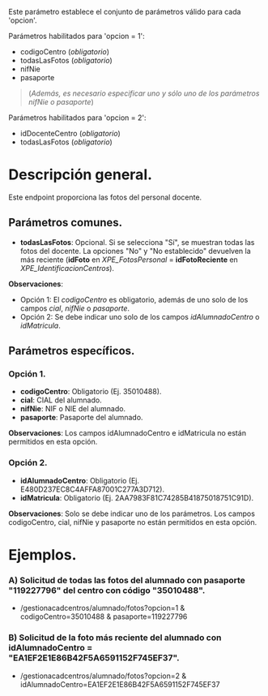 Este parámetro establece el conjunto de parámetros válido para cada 'opcion'.

Parámetros habilitados para 'opcion = 1': 

* codigoCentro (_obligatorio_)
* todasLasFotos (_obligatorio_)
* nifNie 
* pasaporte

> (_Además, es necesario especificar uno y sólo uno de los parámetros nifNie o pasaporte_)

Parámetros habilitados para 'opcion = 2': 

* idDocenteCentro (_obligatorio_)
* todasLasFotos (_obligatorio_)




# Descripción general.

Este endpoint proporciona las fotos del personal docente.

## Parámetros comunes.

* **todasLasFotos**: Opcional. Si se selecciona "Sí", se muestran todas las fotos del docente. La opciones "No" y "No establecido" devuelven la más reciente (**idFoto** en *XPE_FotosPersonal* = **idFotoReciente** en *XPE_IdentificacionCentros*).

**Observaciones**:
* Opción 1: El *codigoCentro* es obligatorio, además de uno solo de los campos *cial*, *nifNie* o *pasaporte*.
* Opción 2: Se debe indicar uno solo de los campos *idAlumnadoCentro* o *idMatricula*.

## Parámetros específicos.

### Opción 1.
* **codigoCentro**: Obligatorio (Ej. 35010488).
* **cial**: CIAL del alumnado.
* **nifNie**: NIF o NIE del alumnado.
* **pasaporte**: Pasaporte del alumnado.

**Observaciones**: Los campos idAlumnadoCentro e idMatricula no están permitidos en esta opción.

### Opción 2.
* **idAlumnadoCentro**: Obligatorio (Ej. E480D237EC8C4AFFA87001C277A3D712).
* **idMatricula**: Obligatorio (Ej. 2AA7983F81C74285B41875018751C91D).

**Observaciones**: Solo se debe indicar uno de los parámetros. Los campos codigoCentro, cial, nifNie y pasaporte no están permitidos en esta opción.

# Ejemplos.
### A) Solicitud de todas las fotos del alumnado con pasaporte "119227796" del centro con código "35010488".
* /gestionacadcentros/alumnado/fotos?opcion=1 & codigoCentro=35010488 & pasaporte=119227796

### B) Solicitud de la foto más reciente del alumnado con idAlumnadoCentro = "EA1EF2E1E86B42F5A6591152F745EF37".
* /gestionacadcentros/alumnado/fotos?opcion=2 & idAlumnadoCentro=EA1EF2E1E86B42F5A6591152F745EF37
